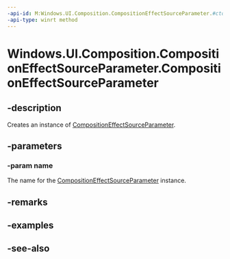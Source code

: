 ```yaml
---
-api-id: M:Windows.UI.Composition.CompositionEffectSourceParameter.#ctor(System.String)
-api-type: winrt method
---
```


<!-- Method syntax
public CompositionEffectSourceParameter(System.String name)
-->

# Windows.UI.Composition.CompositionEffectSourceParameter.CompositionEffectSourceParameter

## -description
Creates an instance of [CompositionEffectSourceParameter](compositioneffectsourceparameter.md).


## -parameters
### -param name
The name for the [CompositionEffectSourceParameter](compositioneffectsourceparameter.md) instance.

## -remarks

## -examples

## -see-also
